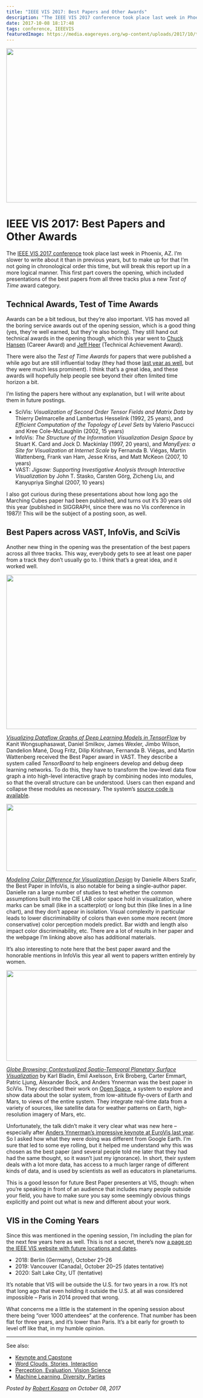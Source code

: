 ```yaml
---
title: "IEEE VIS 2017: Best Papers and Other Awards"
description: "The IEEE VIS 2017 conference took place last week in Phoenix, AZ. I’m slower to write about it than in previous years, but to make up for that I’m not going in chronological order this time, but will break this report up in a more logical manner. This first part covers the opening, which included presentations of the best papers from all three tracks plus a new Test of Time award category."
date: 2017-10-08 18:17:48
tags: conference, IEEEVIS
featuredImage: https://media.eagereyes.org/wp-content/uploads/2017/10/tensorboard.png
---
```


<p align="center"><img src="https://media.eagereyes.org/wp-content/uploads/2017/10/tensorboard.png" width="750" height="409" /></p>

# IEEE VIS 2017: Best Papers and Other Awards

The <a href="http://ieeevis.org/">IEEE VIS 2017 conference</a> took place last week in Phoenix, AZ. I’m slower to write about it than in previous years, but to make up for that I’m not going in chronological order this time, but will break this report up in a more logical manner. This first part covers the opening, which included presentations of the best papers from all three tracks plus a new <em>Test of Time</em> award category.

## Technical Awards, Test of Time Awards

Awards can be a bit tedious, but they’re also important. VIS has moved all the boring service awards out of the opening session, which is a good thing (yes, they're well earned, but they're also boring). They still hand out technical awards in the opening though, which this year went to <a href="https://www.cs.utah.edu/~hansen/">Chuck Hansen</a> (Career Award) and <a href="https://homes.cs.washington.edu/~jheer/">Jeff Heer</a> (Technical Achievement Award).

There were also the <em>Test of Time Awards</em> for papers that were published a while ago but are still influential today (they had those <a href="http://ieeevis.org/year/2016/info/awards/test-of-time-awards">last year as well</a>, but they were much less prominent). I think that’s a great idea, and these awards will hopefully help people see beyond their often limited time horizon a bit.

I’m listing the papers here without any explanation, but I will write about them in future postings.

<ul>
    <li>SciVis: <em>Visualization of Second Order Tensor Fields and Matrix Data</em> by Thierry Delmarcelle and Lambertus Hesselink (1992, 25 years), and <em>Efficient Computation of the Topology of Level Sets</em> by Valerio Pascucci and Kree Cole-McLaughlin (2002, 15 years)</li>
    <li>InfoVis: <em>The Structure of the Information Visualization Design Space</em> by Stuart K. Card and Jock D. Mackinlay (1997, 20 years), and <em>ManyEyes: a Site for Visualization at Internet Scale</em> by Fernanda B. Viégas, Martin Wattenberg, Frank van Ham, Jesse Kriss, and Matt McKeon (2007, 10 years)</li>
    <li>VAST: <em>Jigsaw: Supporting Investigative Analysis through Interactive Visualization</em> by John T. Stasko, Carsten Görg, Zicheng Liu, and Kanyupriya Singhal (2007, 10 years)</li>
</ul>

I also got curious during these presentations about how long ago the Marching Cubes paper had been published, and turns out it’s 30 years old this year (published in SIGGRAPH, since there was no Vis conference in 1987)! This will be the subject of a posting soon, as well.

## Best Papers across VAST, InfoVis, and SciVis

Another new thing in the opening was the presentation of the best papers across all three tracks. This way, everybody gets to see at least one paper from a track they don’t usually go to. I think that’s a great idea, and it worked well.

<p align="center"><img class="aligncenter size-full wp-image-10216"  src="https://media.eagereyes.org/wp-content/uploads/2017/10/tensorboard.png" alt="" width="750" height="409" /></p>

<em><a href="http://idl.cs.washington.edu/papers/tfgraph">Visualizing Dataflow Graphs of Deep Learning Models in TensorFlow</a></em> by Kanit Wongsuphasawat, Daniel Smilkov, James Wexler, Jimbo Wilson, Dandelion Mané, Doug Fritz, Dilip Krishnan, Fernanda B. Viégas, and Martin Wattenberg received the Best Paper award in VAST. They describe a system called <em>TensorBoard</em> to help engineers develop and debug deep learning networks. To do this, they have to transform the low-level data flow graph a into high-level interactive graph by combining nodes into modules, so that the overall structure can be understood. Users can then expand and collapse these modules as necessary. The system’s <a href="https://github.com/tensorflow/tensorboard">source code is available</a>.

<p align="center"><img class="aligncenter size-full wp-image-10217"  src="https://media.eagereyes.org/wp-content/uploads/2017/10/vis-colors.png" alt="" width="660" height="178" /></p>

<em><a href="http://cmci.colorado.edu/visualab/VisColors/">Modeling Color Difference for Visualization Design</a></em> by Danielle Albers Szafir, the Best Paper in InfoVis, is also notable for being a single-author paper. Danielle ran a large number of studies to test whether the common assumptions built into the CIE LAB color space hold in visualization, where marks can be small (like in a scatterplot) or long but thin (like lines in a line chart), and they don’t appear in isolation. Visual complexity in particular leads to lower discriminability of colors than even some more recent (more conservative) color perception models predict. Bar width and length also impact color discriminability, etc. There are a lot of results in her paper and the webpage I’m linking above also has additional materials.

It’s also interesting to note here that the best paper award and the honorable mentions in InfoVis this year all went to papers written entirely by women.

<p align="center"><img class="aligncenter size-full wp-image-10215"  src="https://media.eagereyes.org/wp-content/uploads/2017/10/openspace-mars.jpg" alt="" width="660" height="240" /></p>

<em><a href="https://alexanderbock.github.io/papers/vis17-bladin-globe_browsing.pdf">Globe Browsing: Contextualized Spatio-Temporal Planetary Surface Visualization</a></em> by Karl Bladin, Emil Axelsson, Erik Broberg, Carter Emmart, Patric Ljung, Alexander Bock, and Anders Ynnerman was the best paper in SciVis. They described their work on <a href="http://openspaceproject.com">Open Space</a>, a system to explore and show data about the solar system, from low-altitude fly-overs of Earth and Mars, to views of the entire system. They integrate real-time data from a variety of sources, like satellite data for weather patterns on Earth, high-resolution imagery of Mars, etc.

Unfortunately, the talk didn’t make it very clear what was new here – especially after <a href="https://eagereyes.org/blog/2016/eurovis-2016-tuesday-and-wednesday">Anders Ynnerman’s impressive keynote at EuroVis last year</a>. So I asked how what they were doing was different from Google Earth. I’m sure that led to some eye rolling, but it helped me understand why this was chosen as the best paper (and several people told me later that they had had the same thought, so it wasn’t just my ignorance). In short, their system deals with a lot more data, has access to a much larger range of different kinds of data, and is used by scientists as well as educators in planetariums.

This is a good lesson for future Best Paper presenters at VIS, though: when you’re speaking in front of an audience that includes many people outside your field, you have to make sure you say some seemingly obvious things explicitly and point out what is new and different about your work.

## VIS in the Coming Years

Since this was mentioned in the opening session, I’m including the plan for the next few years here as well. This is not a secret, there’s now <a href="http://ieeevis.org/year/2017/info/overview-amp-topics/future-locations">a page on the IEEE VIS website with future locations and dates</a>.

<ul>
    <li>2018: Berlin (Germany), October 21–26</li>
    <li>2019: Vancouver (Canada), October 20–25 (dates tentative)</li>
    <li>2020: Salt Lake City, UT (tentative)</li>
</ul>

It’s notable that VIS will be outside the U.S. for two years in a row. It’s not that long ago that even holding it outside the U.S. at all was considered impossible – Paris in 2014 proved that wrong.

What concerns me a little is the statement in the opening session about there being “over 1000 attendees” at the conference. That number has been flat for three years, and it’s lower than Paris. It’s a bit early for growth to level off like that, in my humble opinion.

<hr />

See also:

<ul>
    <li><a href="https://eagereyes.org/blog/2017/ieee-vis-2017-keynote-and-capstone">Keynote and Capstone</a></li>
    <li><a href="https://eagereyes.org/blog/2017/ieee-vis-2017-word-clouds-sparklines-stories-interaction">Word Clouds, Stories, Interaction</a></li>
    <li><a href="https://eagereyes.org/blog/2017/ieee-vis-2017-perception-evaluation-vision">Perception, Evaluation, Vision Science</a></li>
    <li><a href="https://eagereyes.org/blog/2017/ieee-vis-2017-machine-learning-diversity-parties">Machine Learning, Diversity, Parties</a></li>
</ul>


_Posted by <a href="/about">Robert Kosara</a> on October 08, 2017_


